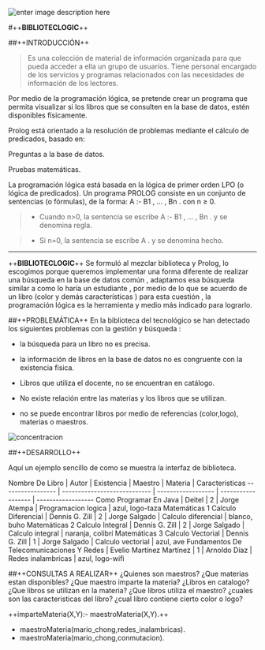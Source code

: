 ![enter image description here](https://lh3.googleusercontent.com/WWmZYN0Nj4SVgCeyMjdl4HlZ-4dwoN7YKy7ZuM30BN2usn_D9DHnp05_STjtUm7gcVRq0fQf=s250 "libros.jpg")

#++**BIBLIOTECLOGIC**++


##++INTRODUCCIÓN++

>Es una colección de material de información organizada para que pueda acceder a ella un grupo de usuarios. Tiene personal encargado de los servicios y programas relacionados con las necesidades de información de los lectores.



Por medio de la programación lógica, se pretende crear un programa que permita visualizar si los libros que se consulten en la base de datos, estén disponibles físicamente.



Prolog está orientado a la resolución de problemas mediante el cálculo de predicados, basado en:

Preguntas a la base de datos.

Pruebas matemáticas.


La programación lógica está basada en la lógica de primer orden LPO (o lógica de predicados). Un programa PROLOG consiste en un conjunto de sentencias (o fórmulas), de la forma: A :- B1 , ... , Bn . con n ≥ 0.


>* Cuando n>0, la sentencia se escribe A :- B1 , ... , Bn . y se denomina regla.


>* Si n=0, la sentencia se escribe A . y se denomina hecho.


- - - -
++**BIBLIOTECLOGIC**++
Se formuló al mezclar biblioteca y Prolog, lo escogimos porque queremos implementar una forma diferente de realizar una búsqueda en la base de datos común , adaptamos esa búsqueda similar a como lo haría un estudiante , por medio de lo que se acuerdo de un libro (color y demás características  ) para esta cuestión , la programación lógica es la herramienta y medio más  indicado para lograrlo.


##++PROBLEMÁTICA++
En la biblioteca del tecnológico se han detectado los siguientes problemas con la gestión y búsqueda :

- la búsqueda para un libro no es precisa.

- la información de libros en la base de datos no es congruente con la existencia física.

- Libros que utiliza el docente, no se encuentran en catálogo.

- No existe relación entre las materias y los libros que se utilizan.

- no se puede encontrar libros por medio de referencias (color,logo), materias o maestros.

![concentracion](https://github.com/simmarin/Biblioteca-Prolog/blob/master/ImagenLibro/busqueda.jpg?raw=true")


##++DESARROLLO++

Aquí un ejemplo sencillo de como se muestra la interfaz de biblioteca.

 Nombre De Libro                 |      Autor       |    Existencia      | Maestro      | Materia      | Caracteristicas
 ----------------- | ---------------------------- | ------------------ | ------------------ | ------------------
Como Programar En Java |    Deitel         | 2 | Jorge Atempa         | Programacion logica | azul, logo-taza
Matemáticas 1 Calculo Diferencial            | Dennis G. Zill          | 2 | Jorge Salgado         | Calculo diferencial | blanco, buho
Matemáticas 2 Calculo Integral         |  Dennis G. Zill        | 2 | Jorge Salgado         | Calculo integral | naranja, colibrí
Matemáticas 3 Calculo Vectorial         |  Dennis G. Zill        | 1 | Jorge Salgado         | Calculo vectorial | azul, ave
Fundamentos De Telecomunicaciones Y Redes          |  Evelio Martínez Martínez        | 1 | Arnoldo Díaz         | Redes inalambricas | azul, logo-wifi

##++CONSULTAS A REALIZAR++
¿Quienes son maestros?
¿Que materias estan disponibles?
¿Que maestro imparte la materia?
¿Libros en catalogo?
¿Que libros se utilizan en la materia?
¿Que libros utiliza el maestro?
¿cuales son las caracteristicas del libro?
¿cual libro contiene cierto color o logo?

++imparteMateria(X,Y):- maestroMateria(X,Y).++

* maestroMateria(mario_chong,redes_inalambricas).
* maestroMateria(mario_chong,conmutacion).
